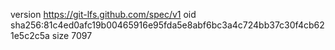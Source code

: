 version https://git-lfs.github.com/spec/v1
oid sha256:81c4ed0afc19b00465916e95fda5e8abf6bc3a4c724bb37c30f4cb621e5c2c5a
size 7097
